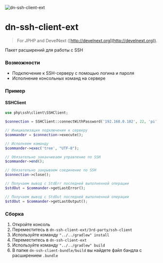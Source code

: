![dn-ssh-client-ext](https://i.imgur.com/6wJT2wV.png)
# dn-ssh-client-ext
> For JPHP and DevelNext ([http://develnext.org](http://develnext.org)).

Пакет расширений для работы с SSH

### Возможности
- Подключение к SSH-серверу с помощью логина и пароля
- Исполнение консольных команд на сервере

### Пример

#### SSHClient
```php 
use php\ssh\client\SSHClient; 

$connection = SSHClient::connectWithPassword('192.168.0.102', 22, 'pi', 'raspberry');

// Инициализация подключения к серверу
$commander = $connection->execute();

// Исполняем команду
$commander->exec('tree', "UTF-8");

// Обязательно заканчиваем управление по SSH
$commander->end();

// Обязательно закрываем соединение по SSH
$connection->close();

// Получаем вывод с StdErr последней выполненной операции
$stdOut = $commander->getLastError();

// Получаем вывод с StdOut последней выполненной операции
$stdOut = $commander->getLastOutput();
```

### Сборка

1. Откройте консоль
2. Переместитесь в `dn-ssh-client-ext/3rd-party/ssh-client`
3. Используйте команду `"../../gradlew" install`
4. Переместитесь в `dn-ssh-client-ext`
5. Используйте команду `"../../gradlew" build`
6. В папке `dn-ssh-client-bundle/build` вы найдете файл бандла с расширением `.bundle`

